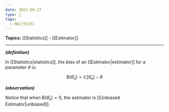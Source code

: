 ```yaml
---
date: 2023-09-27
type: 🧠
tags:
  - MAC/S5/E1
---
```


**Topics:** [[Statistics]] - [[Estimator]]

---

_**(definition)**_

In [[Statistics|statistics]], the _bias_ of an [[Estimator|estimator]] for a parameter $\theta$ is:

$$
\mathrm{B}(\hat{\theta}_{n}) = \mathbb{E}[\hat{\theta}_{n}] - \theta
$$

_**(observation)**_

Notice that when $\mathrm{B}(\hat{\theta}_{n}) = 0$, the estimator is [[Unbiased Estimator|unbiased]].
